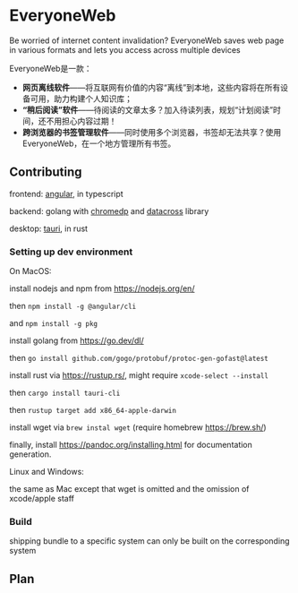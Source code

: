 # EveryoneWeb

Be worried of internet content invalidation? EveryoneWeb saves web page in various formats and lets you access across multiple devices

<p>EveryoneWeb是一款：</p>
<ul>
    <li><strong>网页离线软件</strong>——将互联网有价值的内容“离线”到本地，这些内容将在所有设备可用，助力构建个人知识库；</li>
    <li><strong>“稍后阅读”软件</strong>——待阅读的文章太多？加入待读列表，规划“计划阅读”时间，还不用担心内容过期！</li>
    <li><strong>跨浏览器的书签管理软件</strong>——同时使用多个浏览器，书签却无法共享？使用EveryoneWeb，在一个地方管理所有书签。</li>
</ul>
        
## Contributing
 
frontend: [angular](https://angular.io/), in typescript

backend: golang with [chromedp](https://github.com/chromedp/chromedp) and [datacross](https://github.com/CQUST-Runner/datacross) library

desktop: [tauri](https://tauri.app/), in rust

### Setting up dev environment

On MacOS:

install nodejs and npm from https://nodejs.org/en/

then `npm install -g @angular/cli`

and `npm install -g pkg`

install golang from https://go.dev/dl/

then `go install github.com/gogo/protobuf/protoc-gen-gofast@latest`

install rust via https://rustup.rs/, might require `xcode-select --install`

then `cargo install tauri-cli`

then `rustup target add x86_64-apple-darwin`

install wget via `brew instal wget` (require homebrew https://brew.sh/)

finally, install https://pandoc.org/installing.html for documentation generation.

Linux and Windows:

the same as Mac except that wget is omitted and the omission of xcode/apple staff

### Build

shipping bundle to a specific system can only be built on the corresponding system

## Plan

